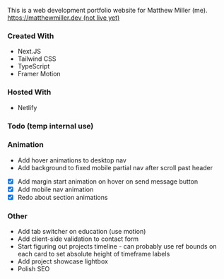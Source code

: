 This is a web development portfolio website for Matthew Miller (me).
[https://matthewmiller.dev (not live yet)](https://domain.com)

### Created With
- Next.JS
- Tailwind CSS
- TypeScript
- Framer Motion

### Hosted With
- Netlify

### Todo (temp internal use)

### Animation
- Add hover animations to desktop nav
- Add background to fixed mobile partial nav after scroll past header
- [X] Add margin start animation on hover on send message button
- [X] Add mobile nav animation
- [X] Redo about section animations

### Other
- Add tab switcher on education (use motion)
- Add client-side validation to contact form
- Start figuring out projects timeline - can probably use ref bounds on each card to set absolute height of timeframe labels
- Add project showcase lightbox
- Polish SEO